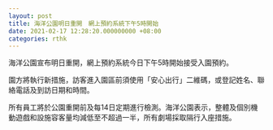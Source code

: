 ```yaml
---
layout: post
title: 海洋公園明日重開　網上預約系統下午5時開始
date: 2021-02-17 12:28:20.000000000 +08:00
categories: rthk
---
```


海洋公園宣布明日重開，網上預約系統今日下午5時開始接受入園預約。

園方將執行新措施，訪客進入園區前須使用「安心出行」二維碼，或登記姓名、聯絡電話及到訪日期和時間。

所有員工將於公園重開前及每14日定期進行檢測。海洋公園表示，整體及個別機動遊戲和設施容客量均減低至不超過一半，所有劇場採取隔行入座措施。

